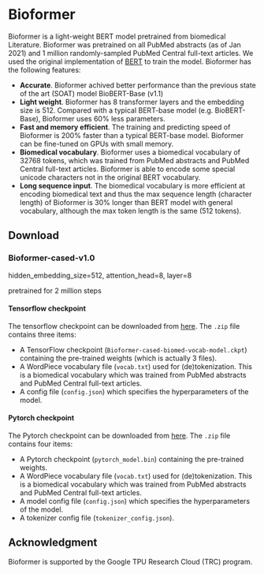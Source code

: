 # Bioformer
Bioformer is a light-weight BERT model pretrained from biomedical Literature. Bioformer was pretrained on all PubMed abstracts (as of Jan 2021) and 1 million randomly-sampled PubMed Central full-text articles. We used the original implementation of [BERT](https://github.com/google-research/bert) to train the model. Bioformer has the following features:
 
 - **Accurate**. Bioformer achived better performance than the previous state of the art (SOAT) model BioBERT-Base (v1.1)
 - **Light weight**. Bioformer has 8 transformer layers and the embedding size is 512. Compared with a typical BERT-base model (e.g. BioBERT-Base), Bioformer uses 60% less parameters. 
 - **Fast and memory efficient**. The training and predicting speed of Bioformer is 200% faster than a typical BERT-base model. Bioformer can be fine-tuned on GPUs with small memory. 
 - **Biomedical vocabulary**. Bioformer uses a biomedical vocabulary of 32768 tokens, which was trained from PubMed abstracts and PubMed Central full-text articles. Bioformer is able to encode some special unicode characters not in the original BERT vocabulary. 
 - **Long sequence input**. The biomedical vocabulary is more efficient at encoding biomedical text and thus the max sequence length (character length) of Bioformer is 30% longer than BERT model with general vocabulary, although the max token length is the same (512 tokens). 

## Download 

### Bioformer-cased-v1.0 
hidden_embedding_size=512, attention_head=8, layer=8

pretrained for 2 million steps

#### Tensorflow checkpoint

The tensorflow checkpoint can be downloaded from [here](https://drive.google.com/file/d/1H328pWFwvSGN0sMxYO_kAKjSLoPJDPVk/view?usp=sharing). The `.zip` file contains three items:
- A TensorFlow checkpoint (`Bioformer-cased-biomed-vocab-model.ckpt`) containing the pre-trained weights (which is actually 3 files).
- A WordPiece vocabulary file (`vocab.txt`) used for (de)tokenization. This is a biomedical vocabulary which was trained from PubMed abstracts and PubMed Central full-text articles. 
- A config file (`config.json`) which specifies the hyperparameters of the model.


#### Pytorch checkpoint

The Pytorch checkpoint can be downloaded from [here](https://drive.google.com/file/d/19cuZIjLNJ6g0AuNT3OGYpT5Y7wC3Xcbl/view?usp=sharing). The `.zip` file contains four items:
- A Pytorch checkpoint (`pytorch_model.bin`) containing the pre-trained weights.
- A WordPiece vocabulary file (`vocab.txt`) used for (de)tokenization. This is a biomedical vocabulary which was trained from PubMed abstracts and PubMed Central full-text articles. 
- A model config file (`config.json`) which specifies the hyperparameters of the model.
- A tokenizer config file (`tokenizer_config.json`). 

## Acknowledgment

Bioformer is supported by the Google TPU Research Cloud (TRC) program.
